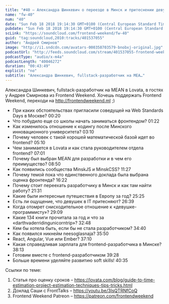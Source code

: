 ```yaml
---
title: "#40 – Александра Шинкевич о переезде в Минск и притеснении девушек в IT"
name: "fw-40"
num: "40"
date: "Sun Feb 18 2018 19:14:30 GMT+0100 (Central European Standard Time)"
pubdate: "Sun Feb 18 2018 19:14:30 GMT+0100 (Central European Standard Time)"
scLink: "https://soundcloud.com/frontend-weekend/fw-40"
guid: "tag:soundcloud,2010:tracks/401537055"
author: "Андрей Смирнов"
image: "http://i1.sndcdn.com/avatars-000358703579-bnobxj-original.jpg"
podcastUrl: "http://feeds.soundcloud.com/stream/401537055-frontend-weekend-fw-40.m4a"
podcastType: "audio/x-m4a"
podcastLength: "40046272"
duration: "00:43:49"
explicit: "no"
subtitle: "Александра Шинкевич, fullstack-разработчик на MEA…"
---
```

Александра Шинкевич, fullstack-разработчик на MEAN в Lovata, в гостях у Андрея Смирнова из Frontend Weekend. Хочешь поддержать Frontend Weekend, переходи на http://frontendweekend.ml ;)

- При каких обстоятельствах пригласили соведущей на Web Standards Days в Москве? 00:20
- Что побудило еще со школы начать заниматься фронтендом? 01:22
- Как изменилось отношение к кодингу после Минского инновационного университета? 03:10
- Почему человек с такой хорошей математической базой идет во frontend? 05:10
- Чем занимается в Lovata и как стала руководителем отдела frontend? 07:01
- Почему был выбран MEAN для разработки и в чем его преимущество? 08:50
- Как появились сообщества MinskJS и MinskCSS? 11:27
- Почему темой пока что единственного доклада была выбрана оценка фронтенда? 16:22
- Почему стоит переехать разработчику в Минск и как там найти работу? 21:31
- Какие были интересные путешествия в Европу за год? 25:25
- Есть ли ощущение, что девушек в IT притесняют? 26:39
- Когда отомрет снисходительное отношение к «девушке-программисту»? 29:09
- Какие 134 книги прочитала за год и что за «darthvaderridingunicorntrip»? 32:48
- Кем бы хотела быть, если бы не стала разработчиком? 34:40
- Как появился никнейм neesoglasnaja? 35:50
- React, Angular, Vue или Ember? 37:10
- Какая справедливая зарплата для frontend-разработчика в Минске? 38:13
- Готовим вместе с frontend-разработчиком 39:28
- Больше времени уделяйте развитию soft skills! 40:35

Ссылки по теме:
1) Статья про оценку сроков – https://lovata.com/blog/guide-to-time-estimation-project-estimation-techniques-tips-tricks.html
2) Доклад Саши с FrontTalks – https://youtu.be/3IsQTRNfCoQ
3) Frontend Weekend Patreon – https://patreon.com/frontendweekend